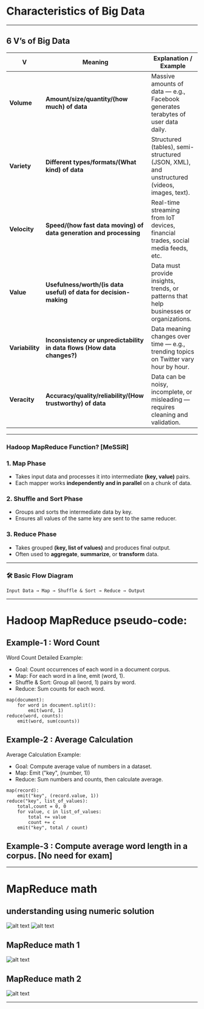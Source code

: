 # Characteristics of Big Data

---
## **6 V’s of Big Data**


| **V**           | **Meaning**                                                             | **Explanation / Example**                                                                  |
| --------------- | ----------------------------------------------------------------------- | ------------------------------------------------------------------------------------------ |
| **Volume**      | **Amount/size/quantity/(how much) of data**                             | Massive amounts of data — e.g., Facebook generates terabytes of user data daily.           |
| **Variety**     | **Different types/formats/(What kind) of data**                         | Structured (tables), semi-structured (JSON, XML), and unstructured (videos, images, text). |
| **Velocity**    | **Speed/(how fast data moving) of data generation and processing**      | Real-time streaming from IoT devices, financial trades, social media feeds, etc.           |
| **Value**       | **Usefulness/worth/(is data useful) of data for decision-making**       | Data must provide insights, trends, or patterns that help businesses or organizations.     |
| **Variability** | **Inconsistency or unpredictability in data flows (How data changes?)** | Data meaning changes over time — e.g., trending topics on Twitter vary hour by hour.       |
| **Veracity**    | **Accuracy/quality/reliability/(How trustworthy) of data**              | Data can be noisy, incomplete, or misleading — requires cleaning and validation.           |

---




### Hadoop MapReduce Function? [MeSSiR]


### 1. **Map Phase**

* Takes input data and processes it into intermediate **(key, value)** pairs.
* Each mapper works **independently and in parallel** on a chunk of data.

### 2. **Shuffle and Sort Phase**

* Groups and sorts the intermediate data by key.
* Ensures all values of the same key are sent to the same reducer.

### 3. **Reduce Phase**

* Takes grouped **(key, list of values)** and produces final output.
* Often used to **aggregate**, **summarize**, or **transform** data.

---

### 🛠️ Basic Flow Diagram

```text
Input Data → Map → Shuffle & Sort → Reduce → Output
```

---
# Hadoop MapReduce pseudo-code:

## Example-1 : Word Count

Word Count Detailed Example:
- Goal: Count occurrences of each word in a document corpus.
- Map: For each word in a line, emit (word, 1).
- Shuffle & Sort: Group all (word, 1) pairs by word.
- Reduce: Sum counts for each word.

```
map(document):
    for word in document.split():
        emit(word, 1)
reduce(word, counts):
    emit(word, sum(counts))
```


## Example-2 : Average Calculation

Average Calculation Example:
- Goal: Compute average value of numbers in a dataset.
- Map: Emit ("key", (number, 1))
- Reduce: Sum numbers and counts, then calculate average.


```
map(record):
    emit("key", (record.value, 1))
reduce("key", list_of_values):
    total,count = 0, 0
    for value, c in list_of_values:
        total += value
        count += c
    emit("key", total / count)
```

## Example-3 : Compute average word length in a corpus. [No need for exam]

---

# MapReduce math
## understanding using numeric solution

![alt text](assets/numerical_mapreduce_solution.png)
![alt text](assets/numerical_mapreduce_solution-1.png)

## MapReduce math 1
![alt text](assets/mapreduce_math_1.jpg)

## MapReduce math 2
![alt text](assets/mapreduce_math_2.jpg)


---
